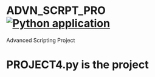 # ADVN_SCRPT_PRO [![Python application](https://github.com/AndrewAshe-Student/ADVN_SCRPT_PRO/actions/workflows/python-app.yml/badge.svg?branch=main)](https://github.com/AndrewAshe-Student/ADVN_SCRPT_PRO/actions/workflows/python-app.yml)
Advanced Scripting Project
# PROJECT4.py is the project